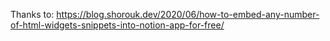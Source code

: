 Thanks to: https://blog.shorouk.dev/2020/06/how-to-embed-any-number-of-html-widgets-snippets-into-notion-app-for-free/
